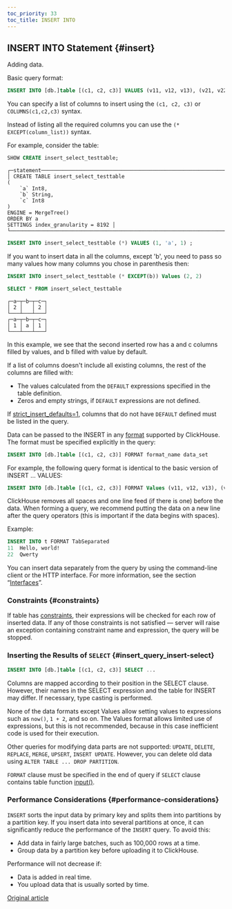 ```yaml
---
toc_priority: 33
toc_title: INSERT INTO
---
```


## INSERT INTO Statement {#insert}

Adding data.

Basic query format:

``` sql
INSERT INTO [db.]table [(c1, c2, c3)] VALUES (v11, v12, v13), (v21, v22, v23), ...
```

You can specify a list of columns to insert using  the `(c1, c2, c3)` or `COLUMNS(c1,c2,c3)` syntax. 

Instead of listing all the required columns you can use the `(* EXCEPT(column_list))` syntax.

For example, consider the table:

``` sql
SHOW CREATE insert_select_testtable;
```

```
┌─statement────────────────────────────────────────────────────────────────────────────────────────────────────────────────────────────────────────┐
│ CREATE TABLE insert_select_testtable
(
    `a` Int8,
    `b` String,
    `c` Int8
)
ENGINE = MergeTree()
ORDER BY a
SETTINGS index_granularity = 8192 │
└──────────────────────────────────────────────────────────────────────────────────────────────────────────────────────────────────────────────────┘
```

``` sql
INSERT INTO insert_select_testtable (*) VALUES (1, 'a', 1) ;
```

If you want to insert data in all the columns, except 'b', you need to pass so many values how many columns you chose in parenthesis then:

``` sql
INSERT INTO insert_select_testtable (* EXCEPT(b)) Values (2, 2)
```

``` sql
SELECT * FROM insert_select_testtable
```

```
┌─a─┬─b─┬─c─┐
│ 2 │   │ 2 │
└───┴───┴───┘
┌─a─┬─b─┬─c─┐
│ 1 │ a │ 1 │
└───┴───┴───┘
```
 
In this example, we see that the second inserted row has a and c columns filled by values, and b filled with value by default.

If a list of columns doesn't include all existing columns, the rest of the columns are filled with:

-   The values calculated from the `DEFAULT` expressions specified in the table definition.
-   Zeros and empty strings, if `DEFAULT` expressions are not defined.

If [strict\_insert\_defaults=1](../../operations/settings/settings.md), columns that do not have `DEFAULT` defined must be listed in the query.

Data can be passed to the INSERT in any [format](../../interfaces/formats.md#formats) supported by ClickHouse. The format must be specified explicitly in the query:

``` sql
INSERT INTO [db.]table [(c1, c2, c3)] FORMAT format_name data_set
```

For example, the following query format is identical to the basic version of INSERT … VALUES:

``` sql
INSERT INTO [db.]table [(c1, c2, c3)] FORMAT Values (v11, v12, v13), (v21, v22, v23), ...
```

ClickHouse removes all spaces and one line feed (if there is one) before the data. When forming a query, we recommend putting the data on a new line after the query operators (this is important if the data begins with spaces).

Example:

``` sql
INSERT INTO t FORMAT TabSeparated
11  Hello, world!
22  Qwerty
```

You can insert data separately from the query by using the command-line client or the HTTP interface. For more information, see the section “[Interfaces](../../interfaces/index.md#interfaces)”.

### Constraints {#constraints}

If table has [constraints](../../sql-reference/statements/create/table.md#constraints), their expressions will be checked for each row of inserted data. If any of those constraints is not satisfied — server will raise an exception containing constraint name and expression, the query will be stopped.

### Inserting the Results of `SELECT` {#insert_query_insert-select}

``` sql
INSERT INTO [db.]table [(c1, c2, c3)] SELECT ...
```

Columns are mapped according to their position in the SELECT clause. However, their names in the SELECT expression and the table for INSERT may differ. If necessary, type casting is performed.

None of the data formats except Values allow setting values to expressions such as `now()`, `1 + 2`, and so on. The Values format allows limited use of expressions, but this is not recommended, because in this case inefficient code is used for their execution.

Other queries for modifying data parts are not supported: `UPDATE`, `DELETE`, `REPLACE`, `MERGE`, `UPSERT`, `INSERT UPDATE`.
However, you can delete old data using `ALTER TABLE ... DROP PARTITION`.

`FORMAT` clause must be specified in the end of query if `SELECT` clause contains table function [input()](../../sql-reference/table-functions/input.md).

### Performance Considerations {#performance-considerations}

`INSERT` sorts the input data by primary key and splits them into partitions by a partition key. If you insert data into several partitions at once, it can significantly reduce the performance of the `INSERT` query. To avoid this:

-   Add data in fairly large batches, such as 100,000 rows at a time.
-   Group data by a partition key before uploading it to ClickHouse.

Performance will not decrease if:

-   Data is added in real time.
-   You upload data that is usually sorted by time.

[Original article](https://clickhouse.tech/docs/en/query_language/insert_into/) <!--hide-->
